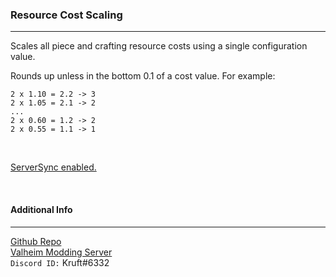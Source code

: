 ### Resource Cost Scaling
---
Scales all piece and crafting resource costs using a single configuration value.

Rounds up unless in the bottom 0.1 of a cost value. 
For example:
```
2 x 1.10 = 2.2 -> 3
2 x 1.05 = 2.1 -> 2
...
2 x 0.60 = 1.2 -> 2
2 x 0.55 = 1.1 -> 1
```

<br />  

[ServerSync enabled.](https://github.com/blaxxun-boop/ServerSync)
  
<br />
  
#### Additional Info
---
  
[Github Repo](https://github.com/kruftt/ResourceCostScaling)  
[Valheim Modding Server](https://discord.com/invite/89bBsvK5KC)  
`Discord ID:` Kruft#6332  
